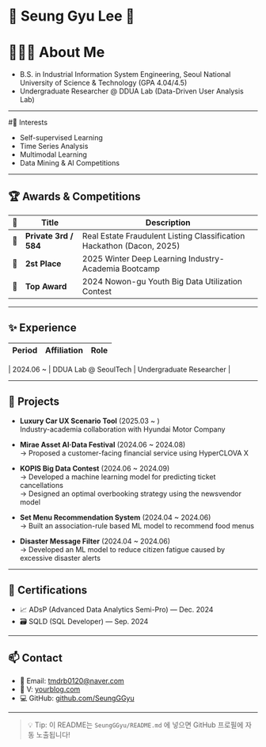 # 🙌 Seung Gyu Lee 🙌
# 💁🏻‍♂️ About Me

- B.S. in Industrial Information System Engineering, Seoul National University of Science & Technology (GPA 4.04/4.5)  
- Undergraduate Researcher @ DDUA Lab (Data-Driven User Analysis Lab)  

---

#🔎 Interests

- Self-supervised Learning  
- Time Series Analysis  
- Multimodal Learning  
- Data Mining & AI Competitions  

---

## 🏆 Awards & Competitions

| 🏅 | Title | Description |
|----|-------|-------------|
| 🏅 | **Private 3rd / 584** | Real Estate Fraudulent Listing Classification Hackathon (Dacon, 2025) |
| 🥈 | **2st Place** | 2025 Winter Deep Learning Industry-Academia Bootcamp |
| 🥇 | **Top Award** | 2024 Nowon-gu Youth Big Data Utilization Contest |

---

## ✨ Experience

| Period | Affiliation | Role |
|--------|-------------|------|

| 2024.06 ~ | DDUA Lab @ SeoulTech | Undergraduate Researcher |



---

## 🚀 Projects

- **Luxury Car UX Scenario Tool** (2025.03 ~ )  
  Industry-academia collaboration with Hyundai Motor Company  


- **Mirae Asset AI·Data Festival** (2024.06 ~ 2024.08)  
  → Proposed a customer-facing financial service using HyperCLOVA X

- **KOPIS Big Data Contest** (2024.06 ~ 2024.09)  
  → Developed a machine learning model for predicting ticket cancellations  
  → Designed an optimal overbooking strategy using the newsvendor model

- **Set Menu Recommendation System** (2024.04 ~ 2024.06)  
  → Built an association-rule based ML model to recommend food menus

- **Disaster Message Filter** (2024.04 ~ 2024.06)  
  → Developed an ML model to reduce citizen fatigue caused by excessive disaster alerts

---

## 📜 Certifications

- 📈 ADsP (Advanced Data Analytics Semi-Pro) — Dec. 2024  
- 🗃️ SQLD (SQL Developer) — Sep. 2024  

---

## 📫 Contact

- 📧 Email: tmdrb0120@naver.com  
- 📝 V: [yourblog.com](https://yourblog.com)  
- 💻 GitHub: [github.com/SeungGGyu](https://github.com/SeungGGyu)

---

> 💡 Tip: 이 README는 `SeungGGyu/README.md` 에 넣으면 GitHub 프로필에 자동 노출됩니다!
